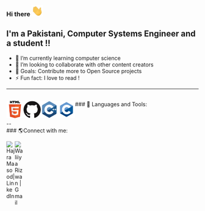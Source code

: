 ### Hi there <img src="https://raw.githubusercontent.com/hajramasood000/hajramasood000/master/wave.gif" width="30px">


## I'm a Pakistani, Computer Systems Engineer and a student !!
- 🌱 I’m currently learning computer science
- 👯 I’m looking to collaborate with other content creators
- 🥅 Goals: Contribute more to Open Source projects 
- ⚡ Fun fact: I love to read !


---
<br />
### 🔧 Languages and Tools:
<img align="left" alt="HTML5" width="45px" src="https://raw.githubusercontent.com/github/explore/80688e429a7d4ef2fca1e82350fe8e3517d3494d/topics/html/html.png" />
<img align="left" alt="GitHub" width="45px" src="https://raw.githubusercontent.com/github/explore/78df643247d429f6cc873026c0622819ad797942/topics/github/github.png" />
<img align="left" alt="C++" width="45px" src="https://raw.githubusercontent.com/github/explore/80688e429a7d4ef2fca1e82350fe8e3517d3494d/topics/cpp/cpp.png" />
<img align="left" alt="C" width="45px" src="https://raw.githubusercontent.com/github/explore/80688e429a7d4ef2fca1e82350fe8e3517d3494d/topics/c/c.png" />

<br />
<br />

<br />
--
<br />
### 🌎Connect with me:


[<img align="left" alt="Hajra Masood| LinkedIn" width="22px" src="https://cdn.jsdelivr.net/npm/simple-icons@v3/icons/linkedin.svg" />][linkedin]
[<img align="left" alt="Waliiya Rizwan | Gmail" width="22px" src="https://cdn.jsdelivr.net/npm/simple-icons@3.13.0/icons/gmail.svg" />][gmail]


<br />


[linkedin]: https://www.linkedin.com/in/hajra-masood-6aa700230/
[gmail]: hajramasood000@gmail.com
